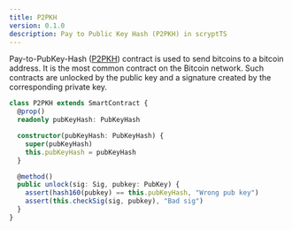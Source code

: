 ```yaml
---
title: P2PKH
version: 0.1.0
description: Pay to Public Key Hash (P2PKH) in scryptTS
---
```


Pay-to-PubKey-Hash ([P2PKH](https://learnmeabitcoin.com/guide/p2pkh)) contract is used to send bitcoins to a bitcoin address. It is the most common contract on the Bitcoin network. Such contracts are unlocked by the public key and a signature created by the corresponding private key.

```ts
class P2PKH extends SmartContract {
  @prop()
  readonly pubKeyHash: PubKeyHash

  constructor(pubKeyHash: PubKeyHash) {
    super(pubKeyHash)
    this.pubKeyHash = pubKeyHash
  }

  @method()
  public unlock(sig: Sig, pubkey: PubKey) {
    assert(hash160(pubkey) == this.pubKeyHash, "Wrong pub key")
    assert(this.checkSig(sig, pubkey), "Bad sig")
  }
}
```
